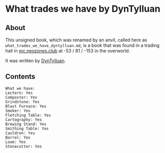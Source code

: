 # What trades we have by DynTylluan

## About
This unsigned book, which was renamed by an anvil, called here as `what_trades_we_have_dyntylluan.md`, is a book that was found in a trading hall in [mc.neozones.club](https://mc.neozones.club) at -53 / 81 / -153 in the overworld.

It was written by [DynTylluan](https://namemc.com/profile/DynTylluan.1).

## Contents
```
What we have:
Lectern: Yes
Composter: Yes
Grindstone: Yes
Blast Furnace: Yes
Smoker: Yes
Fletching Table: Yes
Cartography: Yes
Brewing Stand: Yes
Smithing Table: Yes
Cauldron: Yes
Barrel: Yes 
Loom: Yes
Stonecutter: Yes
```